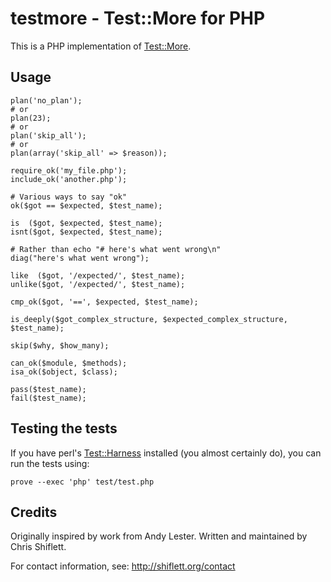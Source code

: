 # testmore - Test::More for PHP

This is a PHP implementation of <a href="http://search.cpan.org/perldoc?Test::More">Test::More</a>.


## Usage

    plan('no_plan');
    # or
    plan(23);
    # or
    plan('skip_all');
    # or
    plan(array('skip_all' => $reason));

    require_ok('my_file.php');
    include_ok('another.php');

    # Various ways to say "ok"
    ok($got == $expected, $test_name);

    is  ($got, $expected, $test_name);
    isnt($got, $expected, $test_name);

    # Rather than echo "# here's what went wrong\n"
    diag("here's what went wrong");

    like  ($got, '/expected/', $test_name);
    unlike($got, '/expected/', $test_name);

    cmp_ok($got, '==', $expected, $test_name);

    is_deeply($got_complex_structure, $expected_complex_structure, $test_name);

    skip($why, $how_many);

    can_ok($module, $methods);
    isa_ok($object, $class);

    pass($test_name);
    fail($test_name);


## Testing the tests

If you have perl's <a href="http://search.cpan.org/dist/Test-Harness/">Test::Harness</a> installed (you almost certainly do), you can run the tests using:

    prove --exec 'php' test/test.php


## Credits

Originally inspired by work from Andy Lester. Written and  maintained by Chris Shiflett.

For contact information, see: http://shiflett.org/contact 

